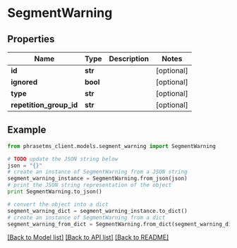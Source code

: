 # SegmentWarning

## Properties

| Name                    | Type     | Description | Notes      |
| ----------------------- | -------- | ----------- | ---------- |
| **id**                  | **str**  |             | [optional] |
| **ignored**             | **bool** |             | [optional] |
| **type**                | **str**  |             | [optional] |
| **repetition_group_id** | **str**  |             | [optional] |

## Example

```python
from phrasetms_client.models.segment_warning import SegmentWarning

# TODO update the JSON string below
json = "{}"
# create an instance of SegmentWarning from a JSON string
segment_warning_instance = SegmentWarning.from_json(json)
# print the JSON string representation of the object
print SegmentWarning.to_json()

# convert the object into a dict
segment_warning_dict = segment_warning_instance.to_dict()
# create an instance of SegmentWarning from a dict
segment_warning_from_dict = SegmentWarning.from_dict(segment_warning_dict)
```

[[Back to Model list]](../README.md#documentation-for-models) [[Back to API list]](../README.md#documentation-for-api-endpoints) [[Back to README]](../README.md)
